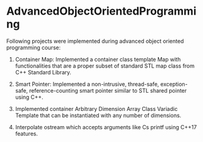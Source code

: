 # AdvancedObjectOrientedProgramming

Following projects were implemented during advanced object oriented programming course:

1. Container Map: Implemented a container class template Map with functionalities that are a proper subset of standard
STL map class from C++ Standard Library.

2. Smart Pointer: Implemented a non-intrusive, thread-safe, exception-safe, reference-counting smart pointer similar to
STL shared pointer using C++.

3. Implemented container Arbitrary Dimension Array Class Variadic Template that can be instantiated with any number of dimensions.

4. Interpolate ostream which accepts arguments like Cs printf using C++17 features.
